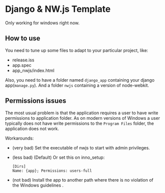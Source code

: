 # Django & NW.js Template

Only working for windows right now.



## How to use

You need to tune up some files to adapt to your particular project, like:

- release.iss
- app.spec
- app_nwjs/index.html

Also, you need to have a folder named `django_app` containing your django app(`manage.py`). And a folder `nwjs` containing a version of node-webkit.

## Permissions issues

The most usual problem is that the application requires a user to have write permissions to application folder. As on modern versions of Windows a user typically does not have write permissions to the `Program Files` folder, the application does not work.

Workarounds:

- (very bad) Set the executable of nwjs to start with admin privileges.

- (less bad) (Default) Or set this on inno_setup:

  ```
  [Dirs]
  Name: {app}; Permissions: users-full
  ```

- (not bad) Install the app to another path where there is no violation of the Windows guidelines .

